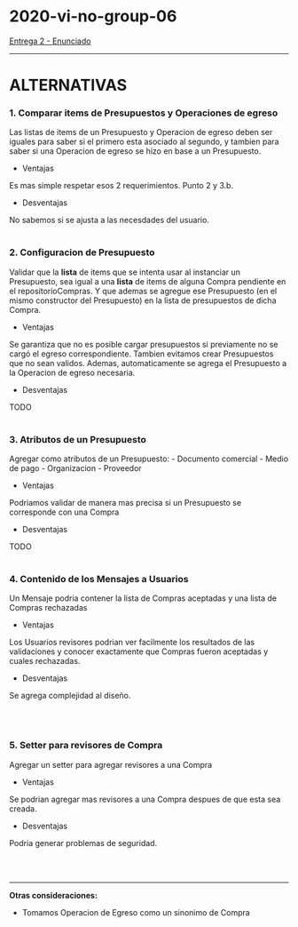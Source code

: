 # 2020-vi-no-group-06


[Entrega 2 - Enunciado](https://drive.google.com/drive/folders/1wnyG9G2lMmhpYuLxhIwIOK93yC_bDp8K)

---

# ALTERNATIVAS

### 1. Comparar items de Presupuestos y Operaciones de egreso
Las listas de items de un Presupuesto y Operacion de egreso deben ser iguales para saber si el primero esta asociado al segundo, y tambien para saber si una Operacion de egreso se hizo en base a un Presupuesto. 

+ Ventajas

Es mas simple respetar esos 2 requerimientos. Punto 2 y 3.b.

+ Desventajas

No sabemos si se ajusta a las necesdades del usuario.
<br/>
<br/>


### 2. Configuracion de Presupuesto
Validar que la **lista** de items que se intenta usar al instanciar un Presupuesto, sea igual a una **lista** de items de alguna Compra pendiente en el repositorioCompras. Y que ademas se agregue ese Presupuesto (en el mismo constructor del Presupuesto) en la lista de presupuestos de dicha Compra.

+ Ventajas

Se garantiza que no es posible cargar presupuestos si previamente no se cargó el egreso correspondiente. Tambien evitamos crear Presupuestos que no sean validos. Ademas, automaticamente se agrega el Presupuesto a la Operacion de egreso necesaria.

+ Desventajas

TODO
<br/>
<br/>


### 3. Atributos de un Presupuesto
Agregar como atributos de un Presupuesto:
    - Documento comercial
    - Medio de pago
    - Organizacion
    - Proveedor

+ Ventajas

Podriamos validar de manera mas precisa si un Presupuesto se corresponde con una Compra

+ Desventajas

TODO
<br/>
<br/>


### 4. Contenido de los Mensajes a Usuarios
Un Mensaje podria contener la lista de Compras aceptadas y una lista de Compras rechazadas

+ Ventajas

Los Usuarios revisores podrian ver facilmente los resultados de las validaciones y conocer exactamente que Compras fueron aceptadas y cuales rechazadas.

+ Desventajas

Se agrega complejidad al diseño.

<br/>
<br/>


### 5. Setter para revisores de Compra
Agregar un setter para agregar revisores a una Compra

+ Ventajas

Se podrian agregar mas revisores a una Compra despues de que esta sea creada.

+ Desventajas

Podria generar problemas de seguridad.

<br/>
<br/>

---

**Otras consideraciones:**

* Tomamos Operacion de Egreso como un sinonimo de Compra
